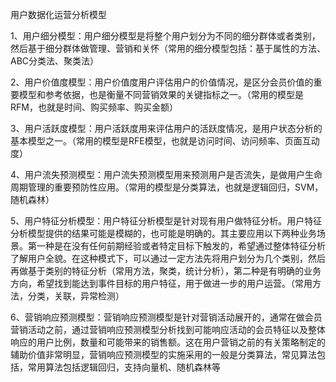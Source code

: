用户数据化运营分析模型

1、用户细分模型：用户细分模型是将整个用户划分为不同的细分群体或者类别，然后基于细分群体做管理、营销和关怀（常用的细分模型包括：基于属性的方法、ABC分类法、聚类法）

2、用户价值度模型：用户价值度用户评估用户的价值情况，是区分会员价值的重要模型和参考依据，也是衡量不同营销效果的关键指标之一。（常用的模型是RFM，也就是时间、购买频率、购买金额）

3、用户活跃度模型：用户活跃度用来评估用户的活跃度情况，是用户状态分析的基本模型之一。（常用的模型是RFE模型，也就是访问时间、访问频率、页面互动度）

4、用户流失预测模型：用户流失预测模型用来预测用户是否流失，是做用户生命周期管理的重要预防性应用。（常用的模型是分类算法，也就是逻辑回归，SVM，随机森林）

5、用户特征分析模型：用户特征分析模型是针对现有用户做特征分析。用户特征分析模型提供的结果可能是模糊的，也可能是明确的。其主要应用以下两种业务场景。第一种是在没有任何前期经验或者特定目标下触发的，希望通过整体特征分析了解用户全貌。在这种模式下，可以通过一定方法先将用户划分为几个类别，然后再做基于类别的特征分析（常用方法，聚类，统计分析），第二种是有明确的业务方向，希望找到能达到事件目标的用户特征，用于做进一步的用户运营。（常用方法，分类，关联，异常检测）

6、营销响应预测模型：营销响应预测模型是针对营销活动展开的，通常在做会员营销活动之前，通过营销响应预测模型分析找到可能响应活动的会员特征以及整体响应的用户比例，数量和可能带来的销售额。这在用户营销之前的有关策略制定的辅助价值非常明显，营销响应预测模型的实施采用的一般是分类算法，常见算法包括，常用算法包括逻辑回归，支持向量机、随机森林等